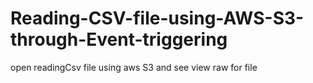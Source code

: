 # Reading-CSV-file-using-AWS-S3-through-Event-triggering

open readingCsv file using aws S3 and see view raw for file
